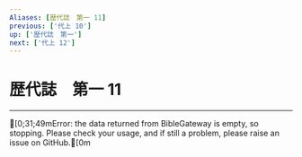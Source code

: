 ```yaml
---
Aliases: [歴代誌　第一 11]
previous: ['代上 10']
up: ['歴代誌　第一']
next: ['代上 12']
---
```

# 歴代誌　第一 11

***
[0;31;49mError: the data returned from BibleGateway is empty, so stopping. Please check your usage, and if still a problem, please raise an issue on GitHub.[0m
